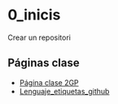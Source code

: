 # 0_inicis
Crear un repositori

## Páginas clase
* [Página clase 2GP](https://arquesm.github.io/2GP/)
* [Lenguaje_etiquetas_github](https://github.com/adam-p/markdown-here/wiki/Markdown-Cheatsheet)
